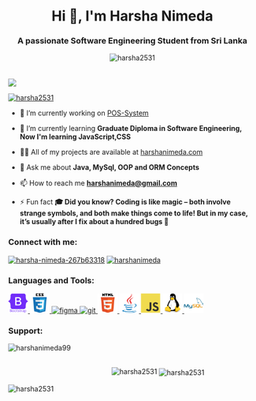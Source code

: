 <h1 align="center">Hi 👋, I'm Harsha Nimeda</h1>
<h3 align="center">A passionate Software Engineering Student from Sri Lanka</h3>
<p align="center"> <img src="https://komarev.com/ghpvc/?username=harsha2531&label=Profile%20views&color=0e75b6&style=flat" alt="harsha2531" /> </p>
<br>
<picture> <img align="center" src="https://media.giphy.com/media/SWoSkN6DxTszqIKEqv/giphy.gif" width = 600px></picture>

<p align="left"> <a href="https://github.com/ryo-ma/github-profile-trophy"><img src="https://github-profile-trophy.vercel.app/?username=harsha2531" alt="harsha2531" /></a> </p>

- 🔭 I’m currently working on [POS-System](https://github.com/harsha2531/POS-System.git)

- 🌱 I’m currently learning **Graduate Diploma in Software Engineering, Now I'm learning JavaScript,CSS**

- 👨‍💻 All of my projects are available at [harshanimeda.com](harshanimeda.com)

- 💬 Ask me about **Java, MySql, OOP and ORM Concepts**

- 📫 How to reach me **harshanimeda@gmail.com**

- ⚡ Fun fact **🎓 Did you know? Coding is like magic – both involve strange symbols, and both make things come to life! But in my case, it’s usually after I fix about a hundred bugs 🐛**

<h3 align="left">Connect with me:</h3>
<p align="left">
<a href="https://linkedin.com/in/harsha-nimeda-267b63318" target="blank"><img align="center" src="https://raw.githubusercontent.com/rahuldkjain/github-profile-readme-generator/master/src/images/icons/Social/linked-in-alt.svg" alt="harsha-nimeda-267b63318" height="30" width="40" /></a>
<a href="https://fb.com/harshanimeda" target="blank"><img align="center" src="https://raw.githubusercontent.com/rahuldkjain/github-profile-readme-generator/master/src/images/icons/Social/facebook.svg" alt="harshanimeda" height="30" width="40" /></a>
</p>

<h3 align="left">Languages and Tools:</h3>
<p align="left"> <a href="https://getbootstrap.com" target="_blank" rel="noreferrer"> <img src="https://raw.githubusercontent.com/devicons/devicon/master/icons/bootstrap/bootstrap-plain-wordmark.svg" alt="bootstrap" width="40" height="40"/> </a> <a href="https://www.w3schools.com/css/" target="_blank" rel="noreferrer"> <img src="https://raw.githubusercontent.com/devicons/devicon/master/icons/css3/css3-original-wordmark.svg" alt="css3" width="40" height="40"/> </a> <a href="https://www.figma.com/" target="_blank" rel="noreferrer"> <img src="https://www.vectorlogo.zone/logos/figma/figma-icon.svg" alt="figma" width="40" height="40"/> </a> <a href="https://git-scm.com/" target="_blank" rel="noreferrer"> <img src="https://www.vectorlogo.zone/logos/git-scm/git-scm-icon.svg" alt="git" width="40" height="40"/> </a> <a href="https://www.w3.org/html/" target="_blank" rel="noreferrer"> <img src="https://raw.githubusercontent.com/devicons/devicon/master/icons/html5/html5-original-wordmark.svg" alt="html5" width="40" height="40"/> </a> <a href="https://www.java.com" target="_blank" rel="noreferrer"> <img src="https://raw.githubusercontent.com/devicons/devicon/master/icons/java/java-original.svg" alt="java" width="40" height="40"/> </a> <a href="https://developer.mozilla.org/en-US/docs/Web/JavaScript" target="_blank" rel="noreferrer"> <img src="https://raw.githubusercontent.com/devicons/devicon/master/icons/javascript/javascript-original.svg" alt="javascript" width="40" height="40"/> </a> <a href="https://www.linux.org/" target="_blank" rel="noreferrer"> <img src="https://raw.githubusercontent.com/devicons/devicon/master/icons/linux/linux-original.svg" alt="linux" width="40" height="40"/> </a> <a href="https://www.mysql.com/" target="_blank" rel="noreferrer"> <img src="https://raw.githubusercontent.com/devicons/devicon/master/icons/mysql/mysql-original-wordmark.svg" alt="mysql" width="40" height="40"/> </a> </p>

<h3 align="left">Support:</h3>
<p><a href="https://www.buymeacoffee.com/harshanimeda99"> <img align="left" src="https://cdn.buymeacoffee.com/buttons/v2/default-yellow.png" height="50" width="210" alt="harshanimeda99" /></a></p><br><br>

<p><img align="left" src="https://github-readme-stats.vercel.app/api/top-langs?username=harsha2531&show_icons=true&locale=en&layout=compact" alt="harsha2531" /></p>

<p>&nbsp;<img align="center" src="https://github-readme-stats.vercel.app/api?username=harsha2531&show_icons=true&locale=en" alt="harsha2531" /></p>

<p><img align="center" src="https://github-readme-streak-stats.herokuapp.com/?user=harsha2531&" alt="harsha2531" /></p>
